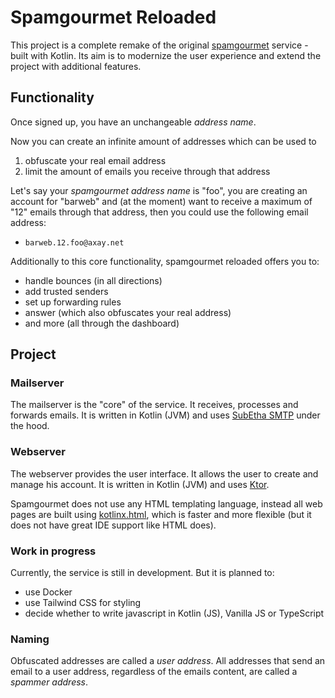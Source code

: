 # Spamgourmet Reloaded

This project is a complete remake of the original [spamgourmet](https://spamgourmet.com) service - built with Kotlin. Its aim is to modernize the user experience and extend the project with additional features.

## Functionality

Once signed up, you have an unchangeable *address name*.

Now you can create an infinite amount of addresses which can be used to
   1. obfuscate your real email address
   2. limit the amount of emails you receive through that address

Let's say your *spamgourmet address name* is "foo", you are creating an account for "barweb" and (at the moment) want to receive a maximum of "12" emails through that address, then you could use the following email address:
   - `barweb.12.foo@axay.net`

Additionally to this core functionality, spamgourmet reloaded offers you to:
   - handle bounces (in all directions)
   - add trusted senders
   - set up forwarding rules
   - answer (which also obfuscates your real address)
   - and more (all through the dashboard)

## Project

### Mailserver

The mailserver is the "core" of the service. It receives, processes and forwards emails. It is written in Kotlin (JVM) and uses [SubEtha SMTP](https://github.com/voodoodyne/subethasmtp) under the hood.

### Webserver

The webserver provides the user interface. It allows the user to create and manage his account. It is written in Kotlin (JVM) and uses [Ktor](https://ktor.io/).

Spamgourmet does not use any HTML templating language, instead all web pages are built using [kotlinx.html](https://github.com/Kotlin/kotlinx.html), which is faster and more flexible (but it does not have great IDE support like HTML does).

### Work in progress

Currently, the service is still in development. But it is planned to:
   - use Docker
   - use Tailwind CSS for styling
   - decide whether to write javascript in Kotlin (JS), Vanilla JS or TypeScript

### Naming

Obfuscated addresses are called a *user address*. All addresses that send an email to a user address, regardless of the emails content, are called a *spammer address*.